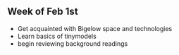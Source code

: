 ## Week of Feb 1st

* Get acquainted with Bigelow space and technologies
* Learn basics of tinymodels
* begin reviewing background readings

